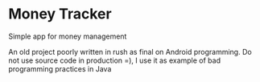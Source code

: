 # Money Tracker #

Simple app for money management

An old project poorly written in rush as final on Android programming.
Do not use source code in production =), I use it as example of bad programming practices in Java
